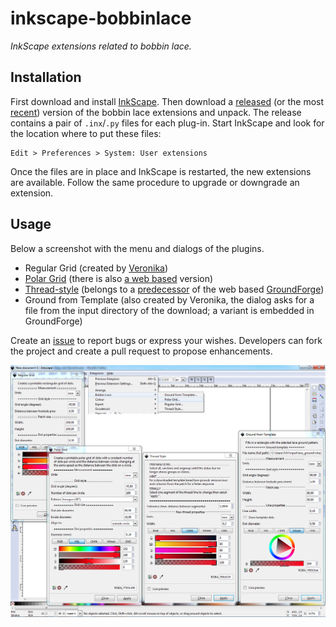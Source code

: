 # inkscape-bobbinlace
_InkScape extensions related to bobbin lace._

## Installation

First download and install [InkScape]. Then download a [released] (or the most [recent]) version of the bobbin lace extensions and unpack. The release contains a pair of  `.inx`/`.py` files for each plug-in. Start InkScape and look for the location where to put these files:

    Edit > Preferences > System: User extensions

Once the files are in place and InkScape is restarted, the new extensions are available. Follow the same procedure to upgrade or downgrade an extension.

## Usage

Below a screenshot with the menu and dialogs of the plugins. 

* Regular Grid (created by [Veronika](https://github.com/veronika))
* [Polar Grid](https://github.com/jo-pol/DiBL/wiki/Polar-Grids) (there is also [a web based](http://jo-pol.github.io/DiBL/polar-grids/) version)
* [Thread-style](https://github.com/jo-pol/DiBL/wiki/Thread-style) (belongs to a [predecessor](https://d-bl.github.io/) of the web based [GroundForge](https://d-bl.github.io/GroundForge))
* Ground from Template (also created by Veronika, the dialog asks for a file from the input directory of the download; a variant is embedded in GroundForge)

Create an [issue] to report bugs or express your wishes. Developers can fork the project and create a pull request to propose enhancements.

![](https://github.com/d-bl/inkscape-bobbinlace/blob/master/screenshot.png)

[released]: https://github.com/d-bl/inkscape-bobbinlace/releases
[recent]: https://github.com/d-bl/inkscape-bobbinlace/archive/master.zip
[InkScape]: https://inkscape.org
[d-bl.github.io]: https://d-bl.github.io/
[issue]: https://github.com/d-bl/inkscape-bobbinlace/issues
